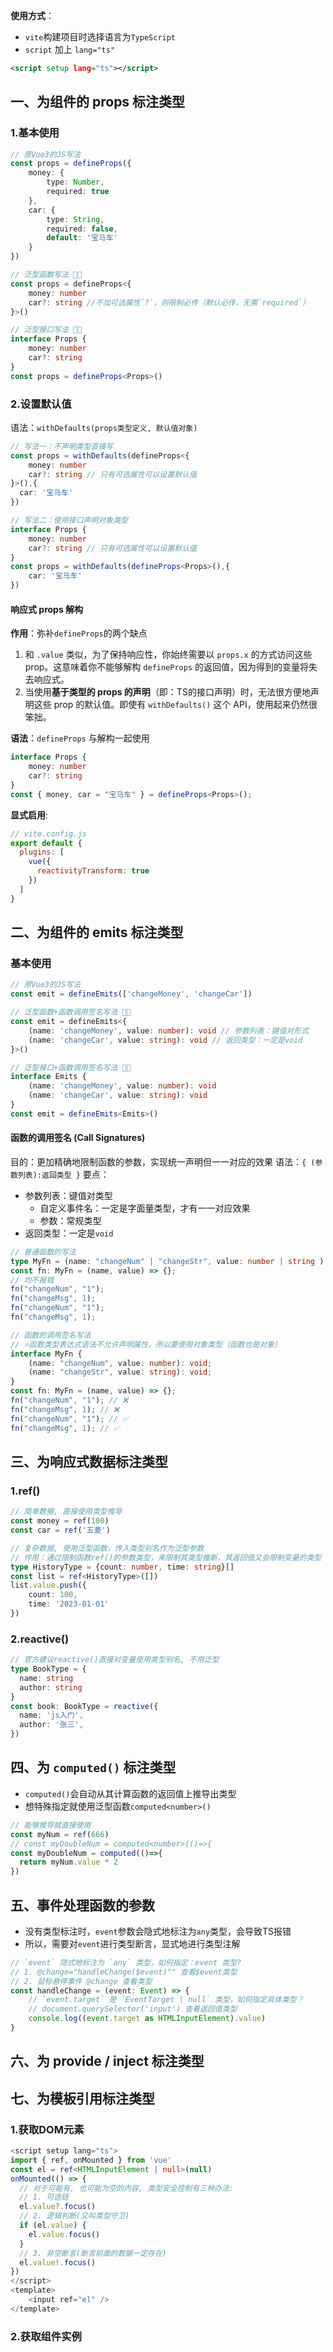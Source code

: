 
**使用方式**：
- `vite`构建项目时选择语言为`TypeScript`
- `script` 加上 `lang="ts"`
```xml
<script setup lang="ts"></script>
```

## 一、为组件的 props 标注类型

### 1.基本使用
```ts
// 原Vue3的JS写法
const props = defineProps({
	money: {
		type: Number,
		required: true
	},
	car: {
		type: String,
		required: false,
		default: '宝马车'
	}
})

// 泛型函数写法 👏🏼
const props = defineProps<{
	money: number
	car?: string //不加可选属性`?`，则限制必传（默认必传，无需`required`）
}>()

// 泛型接口写法 👏🏼
interface Props {
	money: number
	car?: string
}
const props = defineProps<Props>()
```

### 2.设置默认值
语法：`withDefaults(props类型定义, 默认值对象)`

```ts
// 写法一：不声明类型直接写
const props = withDefaults(defineProps<{
	money: number
	car?: string // 只有可选属性可以设置默认值
}>(),{
  car: '宝马车'
})

// 写法二：使用接口声明对象类型
interface Props {
	money: number
	car?: string // 只有可选属性可以设置默认值
}
const props = withDefaults(defineProps<Props>(),{
	car: '宝马车' 
})
```

#### 响应式 props 解构
**作用**：弥补`defineProps`的两个缺点
1. 和 `.value` 类似，为了保持响应性，你始终需要以 `props.x` 的方式访问这些 prop。这意味着你不能够解构 `defineProps` 的返回值，因为得到的变量将失去响应式。
2. 当使用**基于类型的 props 的声明**（即：TS的接口声明）时，无法很方便地声明这些 prop 的默认值。即使有 `withDefaults()` 这个 API，使用起来仍然很笨拙。

**语法**：`defineProps` 与解构一起使用
```ts
interface Props {
	money: number
	car?: string
}
const { money, car = "宝马车" } = defineProps<Props>();
```

**显式启用**:
```js
// vite.config.js
export default {
  plugins: [
    vue({
      reactivityTransform: true
    })
  ]
}
```

## 二、为组件的 emits 标注类型

### 基本使用
```ts
// 原Vue3的JS写法
const emit = defineEmits(['changeMoney', 'changeCar'])

// 泛型函数+函数调用签名写法 👏🏼
const emit = defineEmits<{ 
	(name: 'changeMoney', value: number): void // 参数列表：键值对形式
	(name: 'changeCar', value: string): void // 返回类型：一定是void
}>()

// 泛型接口+函数调用签名写法 👏🏼
interface Emits { 
	(name: 'changeMoney', value: number): void 
	(name: 'changeCar', value: string): void 
} 
const emit = defineEmits<Emits>()
```

####  函数的调用签名 (Call Signatures)
目的：更加精确地限制函数的参数，实现统一声明但一一对应的效果
语法：`{ (参数列表):返回类型 }`
要点：
- 参数列表：键值对类型
	- 自定义事件名：一定是字面量类型，才有一一对应效果
	- 参数：常规类型
- 返回类型：一定是`void`
```ts
// 普通函数的写法
type MyFn = (name: "changeNum" | "changeStr", value: number | string ) => void
const fn: MyFn = (name, value) => {};
// 均不报错
fn("changeNum", "1");
fn("changeMsg", 1);
fn("changeNum", "1");
fn("changeMsg", 1);

// 函数的调用签名写法
// ⭐️函数类型表达式语法不允许声明属性，所以要使用对象类型（函数也是对象）
interface MyFn { 
	(name: "changeNum", value: number): void; 
	(name: "changeStr", value: string): void; 
}
const fn: MyFn = (name, value) => {};
fn("changeNum", "1"); // ❌
fn("changeMsg", 1); // ❌
fn("changeNum", "1"); // ✅ 
fn("changeMsg", 1); // ✅
```

## 三、为响应式数据标注类型

### 1.ref()
```ts
// 简单数据, 直接使用类型推导
const money = ref(100)
const car = ref('五菱')

// 复杂数据, 使用泛型函数，传入类型别名作为泛型参数
// 作用：通过限制函数ref()的参数类型，来限制其类型推断，其返回值又会限制变量的类型
type HistoryType = {count: number, time: string}[]
const list = ref<HistoryType>([])
list.value.push({
    count: 100,
    time: '2023-01-01'
})
```

### 2.reactive()
```ts
// 官方建议reactive()直接对变量使用类型别名, 不用泛型
type BookType = {
  name: string
  author: string
}
const book: BookType = reactive({
  name: 'js入门',
  author: '张三',
})
```

## 四、为 `computed()` 标注类型

- `computed()`会自动从其计算函数的返回值上推导出类型
- 想特殊指定就使用泛型函数`computed<number>()`

```ts
// 能够推导就直接使用
const myNum = ref(666)
// const myDoubleNum = computed<number>(()=>{
const myDoubleNum = computed(()=>{
  return myNum.value * 2
})
```

## 五、事件处理函数的参数

- 没有类型标注时，`event`参数会隐式地标注为`any`类型，会导致TS报错
- 所以，需要对`event`进行类型断言，显式地进行类型注解
```ts
// `event` 隐式地标注为 `any` 类型，如何指定：event 类型? 
// 1. @change="handleChange($event)"" 查看$event类型 
// 2. 鼠标悬停事件 @change 查看类型 
const handleChange = (event: Event) => { 
	// `event.target` 是 `EventTarget | null` 类型，如何指定具体类型？ 
	// document.querySelector('input') 查看返回值类型
	console.log((event.target as HTMLInputElement).value) 
}
```

## 六、为 provide / inject 标注类型


## 七、为模板引用标注类型

### 1.获取DOM元素
```ts
<script setup lang="ts"> 
import { ref, onMounted } from 'vue' 
const el = ref<HTMLInputElement | null>(null) 
onMounted(() => { 
  // 对于可能有, 也可能为空的内容, 类型安全控制有三种办法:
  // 1. 可选链
  el.value?.focus()
  // 2. 逻辑判断(又叫类型守卫)
  if (el.value) {
    el.value.focus()
  }
  // 3. 非空断言(断言前面的数据一定存在)
  el.value!.focus()
}) 
</script> 
<template> 
	<input ref="el" /> 
</template>
```

### 2.获取组件实例

